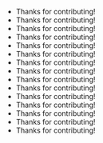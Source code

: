 - Thanks <seanpm2001> for contributing!
- Thanks <rgbkrk> for contributing!
- Thanks <zhaoolee> for contributing!
- Thanks <RamiKrispin> for contributing!
- Thanks <Charles-Chrismann> for contributing!
- Thanks <fabpot> for contributing!
- Thanks <ornicar> for contributing!
- Thanks <jeromeetienne> for contributing!
- Thanks <davglass> for contributing!
- Thanks <remy> for contributing!
- Thanks <michaelklishin> for contributing!
- Thanks <taylorotwell> for contributing!
- Thanks <springmeyer> for contributing!
- Thanks <dcramer> for contributing!
- Thanks <torvalds> for contributing!
